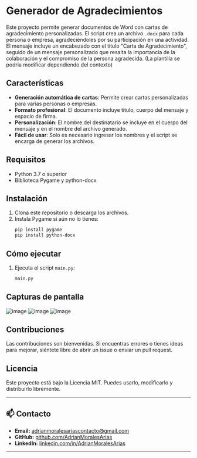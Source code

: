 # Generador de Agradecimientos

Este proyecto permite generar documentos de Word con cartas de agradecimiento personalizadas. El script crea un archivo `.docx` para cada persona o empresa, agradeciéndoles por su participación en una actividad. El mensaje incluye un encabezado con el título "Carta de Agradecimiento", seguido de un mensaje personalizado que resalta la importancia de la colaboración y el compromiso de la persona agradecida. (La plantilla se podria modificar dependiendo del contexto)

## Características
- **Generación automática de cartas**: Permite crear cartas personalizadas para varias personas o empresas.
- **Formato profesional**: El documento incluye título, cuerpo del mensaje y espacio de firma.
- **Personalización**: El nombre del destinatario se incluye en el cuerpo del mensaje y en el nombre del archivo generado.
- **Fácil de usar**: Solo es necesario ingresar los nombres y el script se encarga de generar los archivos.

## Requisitos
- Python 3.7 o superior
- Biblioteca Pygame y python-docx

## Instalación
1. Clona este repositorio o descarga los archivos.
2. Instala Pygame si aún no lo tienes:
   ```bash
   pip install pygame
   pip install python-docx
   ```

## Cómo ejecutar
1. Ejecuta el script `main.py`:
   ```bash
   main.py
   ```


## Capturas de pantalla
![image](https://github.com/user-attachments/assets/82c765c3-1979-4a5a-9f13-ff3a6539efc0)
![image](https://github.com/user-attachments/assets/26c82939-1cbf-48b0-9d22-2cc9cc269ed6)
![image](https://github.com/user-attachments/assets/dd375994-c376-4520-8256-aa38732ea3d2)



## Contribuciones
Las contribuciones son bienvenidas. Si encuentras errores o tienes ideas para mejorar, siéntete libre de abrir un issue o enviar un pull request.

## Licencia
Este proyecto está bajo la Licencia MIT. Puedes usarlo, modificarlo y distribuirlo libremente.

---

## 📫 Contacto
- **Email:** [adrianmoralesariascontacto@gmail.com](mailto:adrianmoralesariascontacto@gmail.com)
- **GitHub:** [github.com/AdrianMoralesArias](https://github.com/AdrianMoralesArias)
- **LinkedIn:** [linkedin.com/in/AdrianMoralesArias](https://www.linkedin.com/in/adrian-morales-arias-3593b733b/)

---
